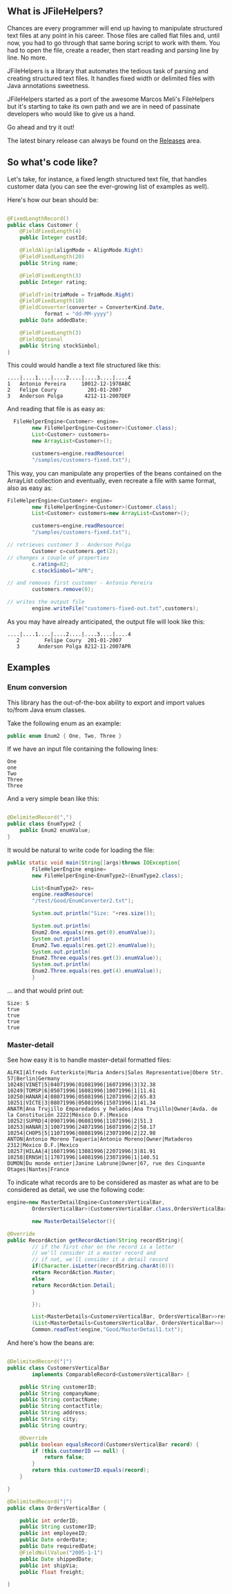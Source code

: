 What is JFileHelpers?
---------------------

Chances are every programmer will end up having to manipulate structured text files at any point in his career. Those
files are called flat files and, until now, you had to go through that same boring script to work with them. You had to
open the file, create a reader, then start reading and parsing line by line. No more.

JFileHelpers is a library that automates the tedious task of parsing and creating structured text files. It handles
fixed width or delimited files with Java annotations sweetness.

JFileHelpers started as a port of the awesome Marcos Meli's FileHelpers but it's starting to take its own path and we
are in need of passinate developers who would like to give us a hand.

Go ahead and try it out!

The latest binary release can always be found on the [Releases](https://github.com/fcoury/jfilehelpers/releases) area.

## So what's code like? ##

Let's take, for instance, a fixed length structured text file, that handles customer data (you can see the ever-growing
list of examples as well).

Here's how our bean should be:

```java

@FixedLengthRecord()
public class Customer {
    @FieldFixedLength(4)
    public Integer custId;

    @FieldAlign(alignMode = AlignMode.Right)
    @FieldFixedLength(20)
    public String name;

    @FieldFixedLength(3)
    public Integer rating;

    @FieldTrim(trimMode = TrimMode.Right)
    @FieldFixedLength(10)
    @FieldConverter(converter = ConverterKind.Date,
            format = "dd-MM-yyyy")
    public Date addedDate;

    @FieldFixedLength(3)
    @FieldOptional
    public String stockSimbol;
}
```

This could would handle a text file structured like this:

```
....|....1....|....2....|....3....|....4
1   Antonio Pereira     10012-12-1978ABC
2   Felipe Coury          201-01-2007
3   Anderson Polga       4212-11-2007DEF
```

And reading that file is as easy as:

```java
  FileHelperEngine<Customer> engine=
        new FileHelperEngine<Customer>(Customer.class);
        List<Customer> customers=
        new ArrayList<Customer>();

        customers=engine.readResource(
        "/samples/customers-fixed.txt");
```

This way, you can manipulate any properties of the beans contained on the ArrayList collection and eventually, even
recreate a file with same format, also as easy as:

```java
FileHelperEngine<Customer> engine=
        new FileHelperEngine<Customer>(Customer.class);
        List<Customer> customers=new ArrayList<Customer>();

        customers=engine.readResource(
        "/samples/customers-fixed.txt");

// retrieves customer 3 - Anderson Polga
        Customer c=customers.get(2);
// changes a couple of properties
        c.rating=82;
        c.stockSimbol="APR";

// and removes first customer - Antonio Pereira
        customers.remove(0);

// writes the output file
        engine.writeFile("customers-fixed-out.txt",customers);
```

As you may have already anticipated, the output file will look like this:

```
....|....1....|....2....|....3....|....4
   2        Felipe Coury  201-01-2007
   3      Anderson Polga 8212-11-2007APR
```

## Examples ##

### Enum conversion ###

This library has the out-of-the-box ability to export and import values to/from Java enum classes.

Take the following enum as an example:

```java
public enum Enum2 { One, Two, Three }
```

If we have an input file containing the following lines:

```
One
one
Two
Three
Three
```

And a very simple bean like this:

```java

@DelimitedRecord(",")
public class EnumType2 {
    public Enum2 enumValue;
}
```

It would be natural to write code for loading the file:

```java
public static void main(String[]args)throws IOException{
        FileHelperEngine engine=
        new FileHelperEngine<EnumType2>(EnumType2.class);

        List<EnumType2> res=
        engine.readResource(
        "/test/Good/EnumConverter2.txt");

        System.out.println("Size: "+res.size());

        System.out.println(
        Enum2.One.equals(res.get(0).enumValue));
        System.out.println(
        Enum2.Two.equals(res.get(2).enumValue));
        System.out.println(
        Enum2.Three.equals(res.get(3).enumValue));
        System.out.println(
        Enum2.Three.equals(res.get(4).enumValue));
        }
```

... and that would print out:

```
Size: 5
true
true
true
true
```

### Master-detail ###

See how easy it is to handle master-detail formatted files:

```
ALFKI|Alfreds Futterkiste|Maria Anders|Sales Representative|Obere Str. 57|Berlin|Germany
10248|VINET|5|04071996|01081996|16071996|3|32.38
10249|TOMSP|6|05071996|16081996|10071996|1|11.61
10250|HANAR|4|08071996|05081996|12071996|2|65.83
10251|VICTE|3|08071996|05081996|15071996|1|41.34
ANATR|Ana Trujillo Emparedados y helados|Ana Trujillo|Owner|Avda. de la Constitución 2222|México D.F.|Mexico
10252|SUPRD|4|09071996|06081996|11071996|2|51.3
10253|HANAR|3|10071996|24071996|16071996|2|58.17
10254|CHOPS|5|11071996|08081996|23071996|2|22.98
ANTON|Antonio Moreno Taquería|Antonio Moreno|Owner|Mataderos  2312|México D.F.|Mexico
10257|HILAA|4|16071996|13081996|22071996|3|81.91
10258|ERNSH|1|17071996|14081996|23071996|1|140.51
DUMON|Du monde entier|Janine Labrune|Owner|67, rue des Cinquante Otages|Nantes|France
```

To indicate what records are to be considered as master as what are to be considered as detail, we use the following
code:

```java
engine=new MasterDetailEngine<CustomersVerticalBar,
        OrdersVerticalBar>(CustomersVerticalBar.class,OrdersVerticalBar.class,

        new MasterDetailSelector(){

@Override
public RecordAction getRecordAction(String recordString){
        // if the first char on the record is a letter
        // we'll consider it a master record and
        // if not, we'll consider it a detail record
        if(Character.isLetter(recordString.charAt(0)))
        return RecordAction.Master;
        else
        return RecordAction.Detail;
        }

        });

        List<MasterDetails<CustomersVerticalBar, OrdersVerticalBar>>res=
        (List<MasterDetails<CustomersVerticalBar, OrdersVerticalBar>>)
        Common.readTest(engine,"Good/MasterDetail1.txt");
```

And here's how the beans are:

```java

@DelimitedRecord("|")
public class CustomersVerticalBar
        implements ComparableRecord<CustomersVerticalBar> {

    public String customerID;
    public String companyName;
    public String contactName;
    public String contactTitle;
    public String address;
    public String city;
    public String country;

    @Override
    public boolean equalsRecord(CustomersVerticalBar record) {
        if (this.customerID == null) {
            return false;
        }
        return this.customerID.equals(record);
    }

}

@DelimitedRecord("|")
public class OrdersVerticalBar {

    public int orderID;
    public String customerID;
    public int employeeID;
    public Date orderDate;
    public Date requiredDate;
    @FieldNullValue("2005-1-1")
    public Date shippedDate;
    public int shipVia;
    public float freight;

}
```
